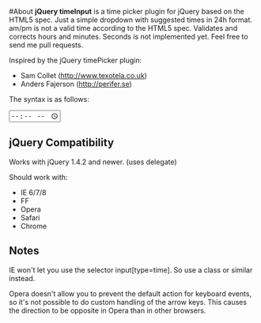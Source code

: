 #About
**jQuery timeInput** is a time picker plugin for jQuery based on the HTML5 spec. Just a simple dropdown with suggested times in 24h format. am/pm is not a valid time according to the HTML5 spec. Validates and corrects hours and minutes. Seconds is not implemented yet. Feel free to send me pull requests.

Inspired by the jQuery timePicker plugin:
 *   Sam Collet (http://www.texotela.co.uk)
 *   Anders Fajerson (http://perifer.se)

The syntax is as follows:

<input type="time" name="myTime" class="time-mm-hh" />

<script>
    $(expression).timeInput(); // use default or html5 attributes
    $(expression).timeInput({min: "6:00", max: "15:00", step: 900}); // 15 min intervals from 6:00 am to 3:00 pm
</script>


## jQuery Compatibility

Works with jQuery 1.4.2 and newer. (uses delegate)

Should work with:
 * IE 6/7/8
 * FF
 * Opera
 * Safari
 * Chrome

## Notes

IE won't let you use the selector input[type=time]. So use a class or similar instead.

Opera doesn't allow you to prevent the default action for keyboard events, so it's not possible to do custom handling of the arrow keys. This causes the direction to be opposite in Opera than in other browsers.

